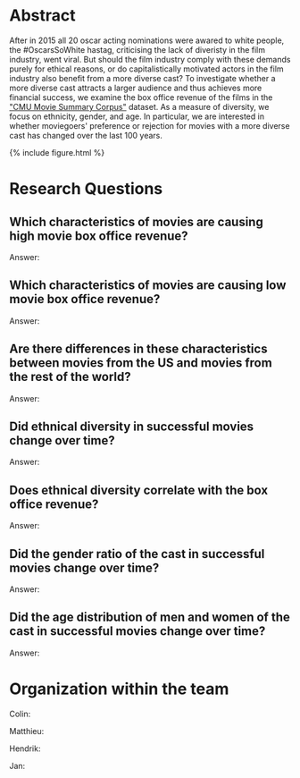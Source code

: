 # Abstract
After in 2015 all 20 oscar acting nominations were awared to white people, the #OscarsSoWhite hastag, criticising the lack of diveristy in the film industry, went viral. But should the film industry comply with these demands purely for ethical reasons, or do capitalistically motivated actors in the film industry also benefit from a more diverse cast? To investigate whether a more diverse cast attracts a larger audience and thus achieves more financial success, we examine the box office revenue of the films in the ["CMU Movie Summary Corpus"](http://www.cs.cmu.edu/~ark/personas/) dataset. As a measure of diversity, we focus on ethnicity, gender, and age. In particular, we are interested in whether moviegoers' preference or rejection for movies with a more diverse cast has changed over the last 100 years.
 
{% include figure.html %}

# Research Questions

##	Which characteristics of movies are causing high movie box office revenue?
Answer:

## Which characteristics of movies are causing low movie box office revenue?
Answer:

##	Are there differences in these characteristics between movies from the US and movies from the rest of the world?
Answer:

##	Did ethnical diversity in successful movies change over time?
Answer:

##	Does ethnical diversity correlate with the box office revenue?
Answer:

##	Did the gender ratio of the cast in successful movies change over time?
Answer:

## Did the age distribution of men and women of the cast in successful movies change over time?
Answer:

# Organization within the team
Colin:

Matthieu:

Hendrik:

Jan:
